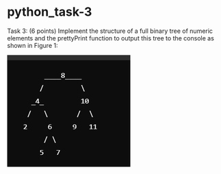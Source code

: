 # python_task-3

Task 3: (6 points)
Implement the structure of a full binary tree of numeric elements and the prettyPrint function to output this tree to the console as shown in Figure 1:

![Tree](my_tree.jpg)
